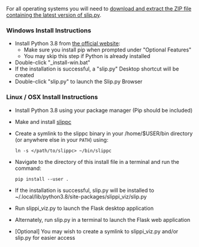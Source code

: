 For all operating systems you will need to [download and extract the ZIP file containing the latest version of slip.py](https://github.com/pcrain/slip.py/archive/master.zip).

### Windows Install Instructions
  - Install Python 3.8 from [the official website](https://www.python.org/ftp/python/3.8.6/python-3.8.6-amd64.exe):
    - Make sure you install pip when prompted under "Optional Features"
    - You may skip this step if Python is already installed
  - Double-click "\_install-win.bat"
  - If the installation is successful, a "slip.py" Desktop shortcut will be created
  - Double-click "slip.py" to launch the Slip.py Browser

### Linux / OSX Install Instructions
  - Install Python 3.8 using your package manager (Pip should be included)
  - Make and install [slippc](https://github.com/pcrain/slippc)
  - Create a symlink to the slippc binary in your /home/$USER/bin directory (or anywhere else in your `PATH`) using:

    `ln -s </path/to/slippc> ~/bin/slippc`

  - Navigate to the directory of this install file in a terminal and run the command:

    `pip install --user .`

  - If the installation is successful, slip.py will be installed to ~/.local/lib/python3.8/site-packages/slippi_viz/slip.py
  - Run slippi_viz.py to launch the Flask desktop application
  - Alternately, run slip.py in a terminal to launch the Flask web application
  - [Optional] You may wish to create a symlink to slippi_viz.py and/or slip.py for easier access
